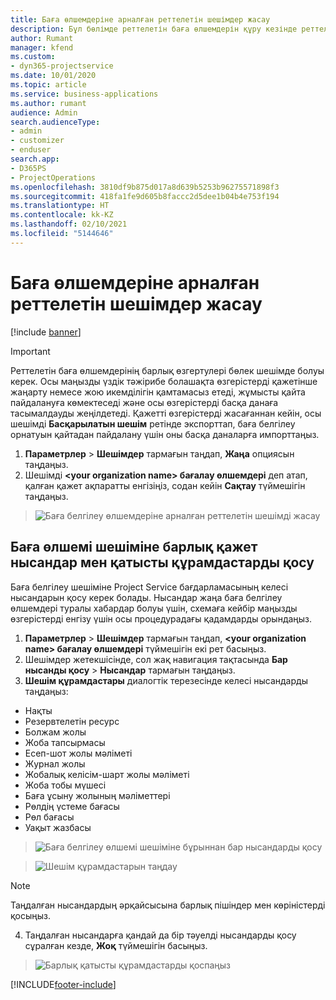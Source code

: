 ```yaml
---
title: Баға өлшемдеріне арналған реттелетін шешімдер жасау
description: Бұл бөлімде реттелетін баға өлшемдерін құру кезінде реттелетін шешімді құру жолы туралы түсіндіріледі.
author: Rumant
manager: kfend
ms.custom:
- dyn365-projectservice
ms.date: 10/01/2020
ms.topic: article
ms.service: business-applications
ms.author: rumant
audience: Admin
search.audienceType:
- admin
- customizer
- enduser
search.app:
- D365PS
- ProjectOperations
ms.openlocfilehash: 3810df9b875d017a8d639b5253b96275571898f3
ms.sourcegitcommit: 418fa1fe9d605b8faccc2d5dee1b04b4e753f194
ms.translationtype: HT
ms.contentlocale: kk-KZ
ms.lasthandoff: 02/10/2021
ms.locfileid: "5144646"
---
```

# <a name="create-custom-solutions-for-pricing-dimensions"></a>Баға өлшемдеріне арналған реттелетін шешімдер жасау

[!include [banner](../includes/psa-now-project-operations.md)]

> [!IMPORTANT]
> Реттелетін баға өлшемдерінің барлық өзгертулері бөлек шешімде болуы керек. Осы маңызды үздік тәжірибе болашақта өзгерістерді қажетінше жаңарту немесе жою икемділігін қамтамасыз етеді, жұмысты қайта пайдалануға көмектеседі және осы өзгерістерді басқа данаға тасымалдауды жеңілдетеді. Қажетті өзгерістерді жасағаннан кейін, осы шешімді **Басқарылатын шешім** ретінде экспорттап, баға белгілеу орнатуын қайтадан пайдалану үшін оны басқа даналарға импорттаңыз.

1. **Параметрлер** > **Шешімдер** тармағын таңдап, **Жаңа** опциясын таңдаңыз. 
2. Шешімді **\<your organization name> бағалау өлшемдері** деп атап, қалған қажет ақпаратты енгізіңіз, содан кейін **Сақтау** түймешігін таңдаңыз.

> ![Баға белгілеу өлшемдеріне арналған реттелетін шешімді жасау](media/Creation-of-custom-pricing-dimension-solution.PNG)
  
## <a name="add-all-required-entities-and-related-components-to-the-pricing-dimension-solution"></a>Баға өлшемі шешіміне барлық қажет нысандар мен қатысты құрамдастарды қосу
Баға белгілеу шешіміне Project Service бағдарламасының келесі нысандарын қосу керек болады. Нысандар жаңа баға белгілеу өлшемдері туралы хабардар болуы үшін, схемаға кейбір маңызды өзгерістерді енгізу үшін осы процедурадағы қадамдарды орындаңыз.

1. **Параметрлер** > **Шешімдер** тармағын таңдап, **\<your organization name> бағалау өлшемдері** түймешігін екі рет басыңыз. 
2. Шешімдер жетекшісінде, сол жақ навигация тақтасында **Бар нысанды қосу** > **Нысандар** тармағын таңдаңыз.
3. **Шешім құрамдастары** диалогтік терезесінде келесі нысандарды таңдаңыз:

- Нақты
- Резервтелетін ресурс
- Болжам жолы
- Жоба тапсырмасы
- Есеп-шот жолы мәліметі
- Журнал жолы
- Жобалық келісім-шарт жолы мәліметі
- Жоба тобы мүшесі
- Баға ұсыну жолының мәліметтері
- Рөлдің үстеме бағасы
- Рөл бағасы 
- Уақыт жазбасы 

> ![Баға белгілеу өлшемі шешіміне бұрыннан бар нысандарды қосу](media/Existing-entities-to-PD-solution.png)

> ![Шешім құрамдастарын таңдау](media/Dimension-Components.png)

> [!NOTE]
> Таңдалған нысандардың әрқайсысына барлық пішіндер мен көріністерді қосыңыз.

4. Таңдалған нысандарға қандай да бір тәуелді нысандарды қосу сұралған кезде, **Жоқ** түймешігін басыңыз.

> ![Барлық қатысты құрамдастарды қоспаңыз](media/Do-not-include-required.png)




[!INCLUDE[footer-include](../includes/footer-banner.md)]